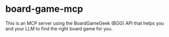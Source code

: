 # board-game-mcp
This is an MCP server using the BoardGameGeek (BGG) API that helps you and your LLM to find the right board game for you.

